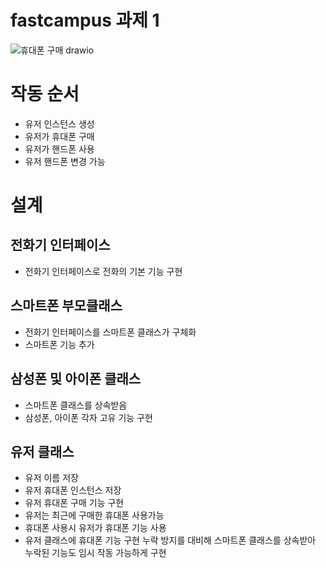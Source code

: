 # fastcampus 과제 1
![휴대폰 구매 drawio](https://github.com/KRdevkong/fastcampus/assets/98868520/5292cbae-30e4-4e25-a945-f6052e05643f)

# 작동 순서
- 유저 인스턴스 생성
- 유저가 휴대폰 구매
- 유저가 핸드폰 사용
- 유저 핸드폰 변경 가능

# 설계

## 전화기 인터페이스
- 전화기 인터페이스로 전화의 기본 기능 구현

## 스마트폰 부모클래스
- 전화기 인터페이스를 스마트폰 클래스가 구체화
- 스마트폰 기능 추가

## 삼성폰 및 아이폰 클래스
- 스마트폰 클래스를 상속받음
- 삼성폰, 아이폰 각자 고유 기능 구현

## 유저 클래스
- 유저 이름 저장
- 유저 휴대폰 인스턴스 저장
- 유저 휴대폰 구매 기능 구현
- 유저는 최근에 구매한 휴대폰 사용가능
- 휴대폰 사용시 유저가 휴대폰 기능 사용
- 유저 클래스에 휴대폰 기능 구현 누락 방지를 대비해
  스마트폰 클래스를 상속받아 누락된 기능도 임시 작동 가능하게 구현
